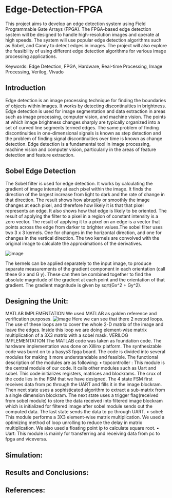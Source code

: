 # Edge-Detection-FPGA

This project aims to develop an edge detection system using Field Programmable Gate Arrays (FPGA). The FPGA-based edge detection system will be designed to handle high-resolution images and operate at high speeds. The system will use popular edge detection algorithms such as Sobel, and Canny to detect edges in images. The project will also explore the feasibility of using different edge detection algorithms for various image processing applications.

Keywords: Edge Detection, FPGA, Hardware, Real-time Processing, Image Processing, Verilog, Vivado

## Introduction

Edge detection is an image processing technique for finding the boundaries of objects within images. It works by detecting discontinuities in brightness. Edge detection is used for image segmentation and data extraction in areas such as image processing, computer vision, and machine vision. The points at which image brightness changes sharply are typically organized into a set of curved line segments termed edges. The same problem of finding discontinuities in one-dimensional signals is known as step detection and the problem of finding signal discontinuities over time is known as change detection. Edge detection is a fundamental tool in image processing, machine vision and computer vision, particularly in the areas of feature detection and feature extraction.
## Sobel Edge Detection
The Sobel filter is used for edge detection. It works by calculating the gradient of image intensity at each pixel within the image. It finds the direction of the largest increase from light to dark and the rate of change in that direction. The result shows how abruptly or smoothly the image changes at each pixel, and therefore how likely it is that that pixel represents an edge. It also shows how that edge is likely to be oriented. The result of applying the filter to a pixel in a region of constant intensity is a zero vector. The result of applying it to a pixel on an edge is a vector that points across the edge from darker to brighter values.The sobel filter uses two 3 x 3 kernels. One for changes in the horizontal direction, and one for changes in the vertical direction. The two kernels are convolved with the original image to calculate the approximations of the derivatives.

![image](https://user-images.githubusercontent.com/121241278/229300999-5acf342c-9e8f-4785-bcc8-5268632ddecd.png)

The kernels can be applied separately to the input image, to produce separate measurements of the gradient component in each orientation (call these G x and G y).
These can then be combined together to find the absolute magnitude of the gradient
at each point and the orientation of that gradient. The gradient magnitude is given
by sqrt(Gx^2 + Gy^2).

## Designing the Unit:
MATLAB IMPLEMENTATION
We used MATLAB as golden reference and verification purposes.
![image](https://user-images.githubusercontent.com/121241278/229340475-4b97942d-661d-4624-9216-1f26c0973f85.png)
Here we can see that there 2 nested loops. The use of these loops are to cover the whole 2-D matrix of the image and leave the edges. Inside this loop we are doing element-wise matrix multiplication of a 3X3 matrix with a sobel mask.
VERILOG IMPLEMENTATION
The MATLAB code was taken as foundation code. The hardware implementation was done on Xillinx platform. The synthesizable code was burnt on to a basys3 fpga board.
The code is divided into several modules for making it more understandable and feasible. The functional description of the modules are as following:
• topcontroller : This module is the central module of our code. It calls other modules such as Uart and sobel. This code initializes registers, matrices and blockrams. The crux of the code lies in the FSM that we have designed. The 4 state FSM first receives data from pc through the UART and fills it in the image blockram. Then next state uses a sophisticated algorithm to extract a sub-matrix from a single dimension blockram. The next state uses a trigger flag(received from sobel module) to store the data received into filtered image blockram which is initialized for filtered image after sobel module sends out the computed data. The last state sends the data to pc through UART.
• sobel: This module performs a 3X3 element-wise matrix multiplication. We used a optimizing method of loop unrolling to reduce the delay in matrix multiplication. We also used a floating point ip to calculate square root.
• Uart: This module is mainly for transferring and receiving data from pc to fpga and viceversa.
## Simulation:

## Results and Conclusions:

## References:
